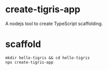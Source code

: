 # create-tigris-app
A nodejs tool to create TypeScript scaffolding.


# scaffold

```
mkdir hello-tigris && cd hello-tigris
npx create-tigris-app
```
